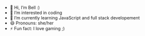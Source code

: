 - 👋 Hi, I’m Bell :)
- 👀 I’m interested in coding
- 🌱 I’m currently learning JavaScript and full stack developement
- 😄 Pronouns: she/her
- ⚡ Fun fact: I love gaming ;)

<!---
bbell2411/bbell2411 is a ✨ special ✨ repository because its `README.md` (this file) appears on your GitHub profile.
You can click the Preview link to take a look at your changes.
--->
